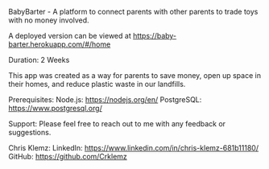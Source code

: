 BabyBarter - A platform to connect parents with other parents to trade toys with no money involved.

A deployed version can be viewed at https://baby-barter.herokuapp.com/#/home

Duration: 2 Weeks

This app was created as a way for parents to save money, open up space in their homes, and reduce plastic waste in our landfills.

Prerequisites:
Node.js: https://nodejs.org/en/
PostgreSQL: https://www.postgresql.org/

Support:
Please feel free to reach out to me with any feedback or suggestions.

Chris Klemz:
LinkedIn: https://www.linkedin.com/in/chris-klemz-681b11180/
GitHub: https://github.com/Crklemz
